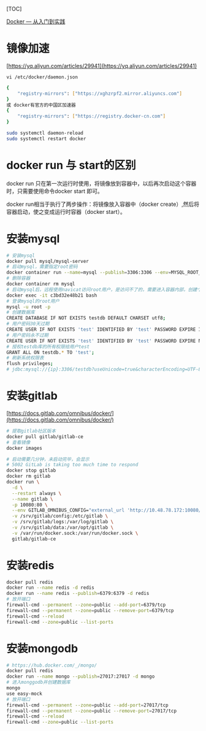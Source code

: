 [TOC]

[Docker — 从入门到实践](https://yeasy.gitbooks.io/docker_practice/content/)

# 镜像加速

[https://yq.aliyun.com/articles/29941](https://yq.aliyun.com/articles/29941)

`vi /etc/docker/daemon.json`

```bash
{
    "registry-mirrors": ["https://xghzrpf2.mirror.aliyuncs.com"]
}
或 docker有官方的中国区加速器
{
    "registry-mirrors": ["https://registry.docker-cn.com"]
}
```

```bash
sudo systemctl daemon-reload
sudo systemctl restart docker
```

# docker run 与 start的区别

docker run 只在第一次运行时使用，将镜像放到容器中，以后再次启动这个容器时，只需要使用命令docker start 即可。

docker run相当于执行了两步操作：将镜像放入容器中（docker create）,然后将容器启动，使之变成运行时容器（docker start）。

# 安装mysql

```bash
# 安装mysql
docker pull mysql/mysql-server
# 启动mysql，需要指定root密码
docker container run --name=mysql --publish=3306:3306 --env=MYSQL_ROOT_PASSWORD=root -d mysql/mysql-server
# 删除容器
docker container rm mysql
# 启动mysql后，远程使用navicat访问root用户，是访问不了的，需要进入容器内部，创建个新用户
docker exec -it c3bd32e48b21 bash
# 登录mysql的root用户
mysql -u root -p
# 创建数据库
CREATE DATABASE IF NOT EXISTS testdb DEFAULT CHARSET utf8;
# 用户密码30天过期
CREATE USER IF NOT EXISTS 'test' IDENTIFIED BY 'test' PASSWORD EXPIRE INTERVAL 30 DAY;
# 用户密码永不过期
CREATE USER IF NOT EXISTS 'test' IDENTIFIED BY 'test' PASSWORD EXPIRE NEVER;
# 授权testdb库的所有权限给用户test
GRANT ALL ON testdb.* TO 'test';
# 刷新系统权限表
flush privileges;
# jdbc:mysql://{ip}:3306/testdb?useUnicode=true&characterEncoding=UTF-8

```

# 安装gitlab

[https://docs.gitlab.com/omnibus/docker/](https://docs.gitlab.com/omnibus/docker/)

```bash
# 提取gitlab社区版本
docker pull gitlab/gitlab-ce
# 查看镜像
docker images

# 启动需要几分钟，未启动完毕，会显示
# 5002 GitLab is taking too much time to respond
docker stop gitlab
docker rm gitlab
docker run \
  -d \
  --restart always \
  --name gitlab \
  -p 10080:80 \
  --env GITLAB_OMNIBUS_CONFIG="external_url 'http://10.48.78.172:10080/';" \
  -v /srv/gitlab/config:/etc/gitlab \
  -v /srv/gitlab/logs:/var/log/gitlab \
  -v /srv/gitlab/data:/var/opt/gitlab \
  -v /var/run/docker.sock:/var/run/docker.sock \
  gitlab/gitlab-ce
```

# 安装redis

```bash
docker pull redis
docker run --name redis -d redis
docker run --name redis --publish=6379:6379 -d redis
# 放开端口
firewall-cmd --permanent --zone=public --add-port=6379/tcp
firewall-cmd --permanent --zone=public --remove-port=6379/tcp
firewall-cmd --reload
firewall-cmd --zone=public --list-ports

```

# 安装mongodb

```bash
# https://hub.docker.com/_/mongo/
docker pull redis
docker run --name mongo --publish=27017:27017 -d mongo
# 进入monggodb并创建数据库
mongo
use easy-mock
# 放开端口
firewall-cmd --permanent --zone=public --add-port=27017/tcp
firewall-cmd --permanent --zone=public --remove-port=27017/tcp
firewall-cmd --reload
firewall-cmd --zone=public --list-ports
```

